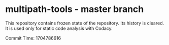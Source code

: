 # multipath-tools - master branch

This repository contains frozen state of the repository.
Its history is cleared. It is used only for static code
analysis with Codacy.

Commit Time: 1704786616